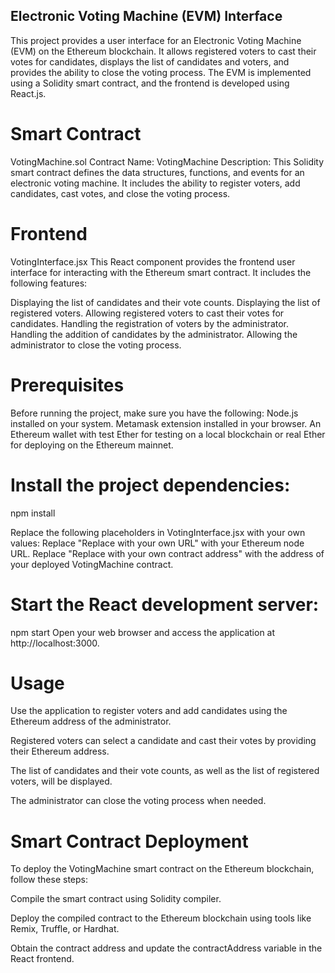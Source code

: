 ## Electronic Voting Machine (EVM) Interface

This project provides a user interface for an Electronic Voting Machine (EVM) on the Ethereum blockchain. It allows registered voters to cast their votes for candidates, displays the list of candidates and voters, and provides the ability to close the voting process. The EVM is implemented using a Solidity smart contract, and the frontend is developed using React.js.

# Smart Contract
VotingMachine.sol
Contract Name: VotingMachine
Description: This Solidity smart contract defines the data structures, functions, and events for an electronic voting machine. It includes the ability to register voters, add candidates, cast votes, and close the voting process.

# Frontend
VotingInterface.jsx
This React component provides the frontend user interface for interacting with the Ethereum smart contract. It includes the following features:

Displaying the list of candidates and their vote counts.
Displaying the list of registered voters.
Allowing registered voters to cast their votes for candidates.
Handling the registration of voters by the administrator.
Handling the addition of candidates by the administrator.
Allowing the administrator to close the voting process.

# Prerequisites
Before running the project, make sure you have the following:
Node.js installed on your system.
Metamask extension installed in your browser.
An Ethereum wallet with test Ether for testing on a local blockchain or real Ether for deploying on the Ethereum mainnet.

# Install the project dependencies:
npm install

Replace the following placeholders in VotingInterface.jsx with your own values:
Replace "Replace with your own URL" with your Ethereum node URL.
Replace "Replace with your own contract address" with the address of your deployed VotingMachine contract.
# Start the React development server:
npm start
Open your web browser and access the application at http://localhost:3000.

# Usage
Use the application to register voters and add candidates using the Ethereum address of the administrator.

Registered voters can select a candidate and cast their votes by providing their Ethereum address.

The list of candidates and their vote counts, as well as the list of registered voters, will be displayed.

The administrator can close the voting process when needed.

# Smart Contract Deployment
To deploy the VotingMachine smart contract on the Ethereum blockchain, follow these steps:

Compile the smart contract using Solidity compiler.

Deploy the compiled contract to the Ethereum blockchain using tools like Remix, Truffle, or Hardhat.

Obtain the contract address and update the contractAddress variable in the React frontend.
